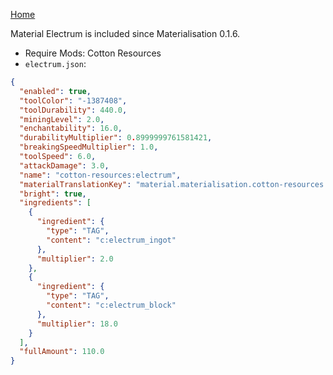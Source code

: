 [Home](https://shedaniel.me/MaterialisationData/)

Material Electrum is included since Materialisation 0.1.6.
- Require Mods: Cotton Resources
- `electrum.json`:
```json
{
  "enabled": true,
  "toolColor": "-1387408",
  "toolDurability": 440.0,
  "miningLevel": 2.0,
  "enchantability": 16.0,
  "durabilityMultiplier": 0.8999999761581421,
  "breakingSpeedMultiplier": 1.0,
  "toolSpeed": 6.0,
  "attackDamage": 3.0,
  "name": "cotton-resources:electrum",
  "materialTranslationKey": "material.materialisation.cotton-resources.electrum",
  "bright": true,
  "ingredients": [
    {
      "ingredient": {
        "type": "TAG",
        "content": "c:electrum_ingot"
      },
      "multiplier": 2.0
    },
    {
      "ingredient": {
        "type": "TAG",
        "content": "c:electrum_block"
      },
      "multiplier": 18.0
    }
  ],
  "fullAmount": 110.0
}
```
